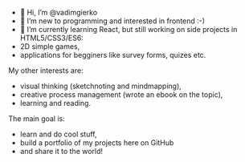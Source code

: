 - 👋 Hi, I’m @vadimgierko
- 👀 I’m new to programming and interested in frontend :-)
- 🌱 I’m currently learning React, but still working on side projects in HTML5/CSS3/ES6:
- 2D simple games,
- applications for begginers like survey forms, quizes etc.

My other interests are:
- visual thinking (sketchnoting and mindmapping),
- creative process management (wrote an ebook on the topic),
- learning and reading.

The main goal is:
- learn and do cool stuff,
- build a portfolio of my projects here on GitHub
- and share it to the world! 
